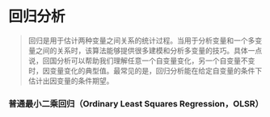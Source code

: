 # 回归分析

> 回归是用于估计两种变量之间关系的统计过程。当用于分析变量和一个多变量之间的关系时，该算法能够提供很多建模和分析多变量的技巧。具体一点说，回国分析可以帮助我们理解任意一个自变量变化，另一个自变量不变时，因变量变化的典型值。最常见的是，回归分析能在给定自变量的条件下估计出因变量的条件期望。

### 普通最小二乘回归（Ordinary Least Squares Regression，OLSR）

